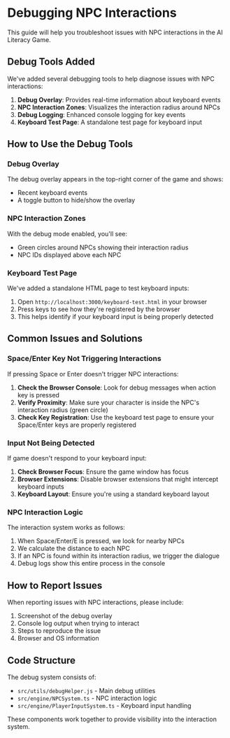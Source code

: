 # Debugging NPC Interactions

This guide will help you troubleshoot issues with NPC interactions in the AI Literacy Game.

## Debug Tools Added

We've added several debugging tools to help diagnose issues with NPC interactions:

1. **Debug Overlay**: Provides real-time information about keyboard events
2. **NPC Interaction Zones**: Visualizes the interaction radius around NPCs
3. **Debug Logging**: Enhanced console logging for key events
4. **Keyboard Test Page**: A standalone test page for keyboard input

## How to Use the Debug Tools

### Debug Overlay

The debug overlay appears in the top-right corner of the game and shows:
- Recent keyboard events
- A toggle button to hide/show the overlay

### NPC Interaction Zones

With the debug mode enabled, you'll see:
- Green circles around NPCs showing their interaction radius
- NPC IDs displayed above each NPC

### Keyboard Test Page

We've added a standalone HTML page to test keyboard inputs:
1. Open `http://localhost:3000/keyboard-test.html` in your browser
2. Press keys to see how they're registered by the browser
3. This helps identify if your keyboard input is being properly detected

## Common Issues and Solutions

### Space/Enter Key Not Triggering Interactions

If pressing Space or Enter doesn't trigger NPC interactions:

1. **Check the Browser Console**: Look for debug messages when action key is pressed
2. **Verify Proximity**: Make sure your character is inside the NPC's interaction radius (green circle)
3. **Check Key Registration**: Use the keyboard test page to ensure your Space/Enter keys are properly registered

### Input Not Being Detected

If game doesn't respond to your keyboard input:

1. **Check Browser Focus**: Ensure the game window has focus
2. **Browser Extensions**: Disable browser extensions that might intercept keyboard inputs
3. **Keyboard Layout**: Ensure you're using a standard keyboard layout

### NPC Interaction Logic

The interaction system works as follows:

1. When Space/Enter/E is pressed, we look for nearby NPCs
2. We calculate the distance to each NPC
3. If an NPC is found within its interaction radius, we trigger the dialogue
4. Debug logs show this entire process in the console

## How to Report Issues

When reporting issues with NPC interactions, please include:

1. Screenshot of the debug overlay
2. Console log output when trying to interact
3. Steps to reproduce the issue
4. Browser and OS information

## Code Structure

The debug system consists of:

- `src/utils/debugHelper.js` - Main debug utilities
- `src/engine/NPCSystem.ts` - NPC interaction logic
- `src/engine/PlayerInputSystem.ts` - Keyboard input handling

These components work together to provide visibility into the interaction system. 